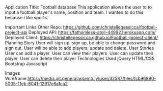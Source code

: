 Application Title: Football database
This application allows the user to to input a football player's name, position and team. I wanted to do this because i like sports.

Important Links
Other Repo: https://github.com/christellegessicca/football-project-api
Deployed API: https://fathomless-atoll-44992.herokuapp.com/
Deployed Client: https://christellegessicca.github.io/Football-project-client/
Planning Story
User will sign up, sign up, be able to change password and sign out. User will be able to add players, update and delete.
User Stories
User can add a player 
User can view their players
 User can update their player
 User can delete their player
Technologies Used
jQuery
HTML/CSS
Bootstrap
Javascript

Images
Wireframe:https://media.git.generalassemb.ly/user/32587/files/fcb96880-5005-11eb-8041-12917c6a1ca2
